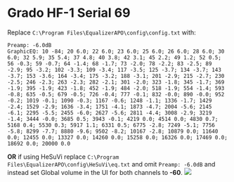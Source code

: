 # Grado HF-1 Serial 69
Replace `C:\Program Files\EqualizerAPO\config\config.txt` with:
```
Preamp: -6.0dB
GraphicEQ: 10 -84; 20 6.0; 22 6.0; 23 6.0; 25 6.0; 26 6.0; 28 6.0; 30 6.0; 32 5.9; 35 5.4; 37 4.8; 40 3.8; 42 3.1; 45 2.2; 49 1.2; 52 0.5; 56 -0.3; 59 -0.7; 64 -1.4; 68 -1.7; 73 -2.0; 78 -2.2; 83 -2.5; 89 -2.9; 95 -3.2; 102 -3.3; 109 -3.4; 117 -3.5; 125 -3.7; 134 -3.7; 143 -3.7; 153 -3.6; 164 -3.4; 175 -3.2; 188 -3.1; 201 -2.9; 215 -2.7; 230 -2.5; 246 -2.3; 263 -2.3; 282 -2.1; 301 -2.0; 323 -1.8; 345 -1.7; 369 -1.9; 395 -1.9; 423 -1.8; 452 -1.9; 484 -2.0; 518 -1.9; 554 -1.4; 593 -0.8; 635 -0.5; 679 -0.5; 726 -0.4; 777 -0.1; 832 -0.0; 890 -0.0; 952 -0.2; 1019 -0.1; 1090 -0.3; 1167 -0.6; 1248 -1.1; 1336 -1.7; 1429 -2.4; 1529 -2.9; 1636 -3.4; 1751 -4.1; 1873 -4.7; 2004 -5.6; 2145 -6.1; 2295 -5.5; 2455 -6.0; 2627 -5.6; 2811 -4.4; 3008 -2.9; 3219 -1.4; 3444 -0.0; 3685 0.5; 3943 -0.1; 4219 0.0; 4514 0.0; 4830 0.7; 5168 0.4; 5530 0.3; 5917 1.1; 6331 0.5; 6775 -2.8; 7249 -5.1; 7756 -5.8; 8299 -7.7; 8880 -9.6; 9502 -8.2; 10167 -2.8; 10879 0.0; 11640 0.0; 12455 0.0; 13327 0.0; 14260 0.0; 15258 0.0; 16326 0.0; 17469 0.0; 18692 0.0; 20000 0.0
```
**OR** if using HeSuVi replace `C:\Program Files\EqualizerAPO\config\HeSuVi\eq.txt` and omit `Preamp: -6.0dB` and instead set Global volume in the UI for both channels to **-60**.
![](https://raw.githubusercontent.com/jaakkopasanen/AutoEq/master/results/Innerfidelity%202017/innerfidelity/onear/Grado%20HF-1%20Serial%2069/Grado%20HF-1%20Serial%2069.png)